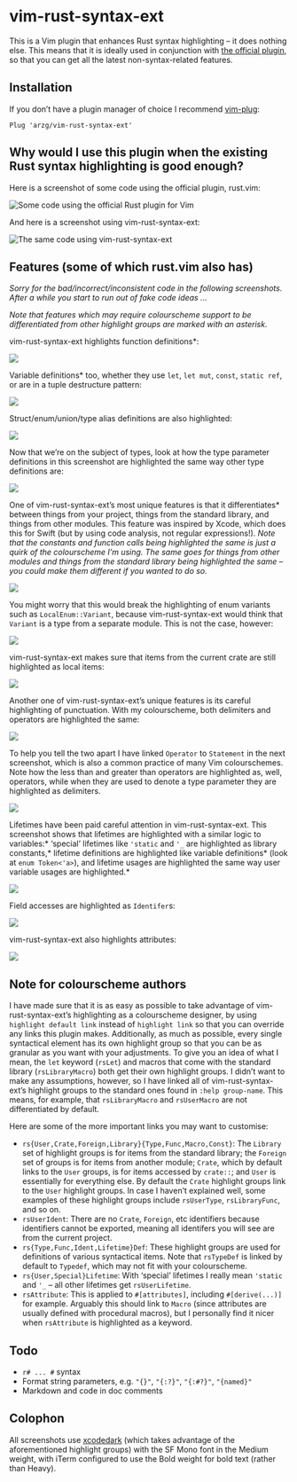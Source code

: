 # vim-rust-syntax-ext

This is a Vim plugin that enhances Rust syntax highlighting – it does nothing else. This means that it is ideally used in conjunction with [the official plugin](https://github.com/rust-lang/rust.vim), so that you can get all the latest non-syntax-related features.

## Installation

If you don’t have a plugin manager of choice I recommend [vim-plug](https://github.com/junegunn/vim-plug):

```viml
Plug 'arzg/vim-rust-syntax-ext'
```

## Why would I use this plugin when the existing Rust syntax highlighting is good enough?

Here is a screenshot of some code using the official plugin, rust.vim:

![Some code using the official Rust plugin for Vim](https://raw.githubusercontent.com/arzg/resources/master/vim-rust-syntax-ext/rust.vim.png)

And here is a screenshot using vim-rust-syntax-ext:

![The same code using vim-rust-syntax-ext](https://raw.githubusercontent.com/arzg/resources/master/vim-rust-syntax-ext/vim-rust-syntax-ext.png)

## Features (some of which rust.vim also has)

*Sorry for the bad/incorrect/inconsistent code in the following screenshots. After a while you start to run out of fake code ideas …*

*Note that features which may require colourscheme support to be differentiated from other highlight groups are marked with an asterisk.*

vim-rust-syntax-ext highlights function definitions\*:

![](https://raw.githubusercontent.com/arzg/resources/master/vim-rust-syntax-ext/FunctionDefinitions.png)

Variable definitions\* too, whether they use `let`, `let mut`, `const`, `static ref`, or are in a tuple destructure pattern:

![](https://raw.githubusercontent.com/arzg/resources/master/vim-rust-syntax-ext/IdentifierDefinitions.png)

Struct/enum/union/type alias definitions are also highlighted:

![](https://raw.githubusercontent.com/arzg/resources/master/vim-rust-syntax-ext/TypeDefinitions.png)

Now that we’re on the subject of types, look at how the type parameter definitions in this screenshot are highlighted the same way other type definitions are:

![](https://raw.githubusercontent.com/arzg/resources/master/vim-rust-syntax-ext/TypeParameters.png)

One of vim-rust-syntax-ext’s most unique features is that it differentiates\* between things from your project, things from the standard library, and things from other modules. This feature was inspired by Xcode, which does this for Swift (but by using code analysis, not regular expressions!). *Note that the constants and function calls being highlighted the same is just a quirk of the colourscheme I’m using. The same goes for things from other modules and things from the standard library being highlighted the same – you could make them different if you wanted to do so.*

![](https://raw.githubusercontent.com/arzg/resources/master/vim-rust-syntax-ext/OriginOfThings.png)

You might worry that this would break the highlighting of enum variants such as `LocalEnum::Variant`, because vim-rust-syntax-ext would think that `Variant` is a type from a separate module. This is not the case, however:

![](https://raw.githubusercontent.com/arzg/resources/master/vim-rust-syntax-ext/OriginOfThingsEnums.png)

vim-rust-syntax-ext makes sure that items from the current crate are still highlighted as local items:

![](https://raw.githubusercontent.com/arzg/resources/master/vim-rust-syntax-ext/OriginOfThingsCrate.png)

Another one of vim-rust-syntax-ext’s unique features is its careful highlighting of punctuation. With my colourscheme, both delimiters and operators are highlighted the same:

![](https://raw.githubusercontent.com/arzg/resources/master/vim-rust-syntax-ext/Punctuation.png)

To help you tell the two apart I have linked `Operator` to `Statement` in the next screenshot, which is also a common practice of many Vim colourschemes. Note how the less than and greater than operators are highlighted as, well, operators, while when they are used to denote a type parameter they are highlighted as delimiters.

![](https://raw.githubusercontent.com/arzg/resources/master/vim-rust-syntax-ext/PunctuationOtherThemes.png)

Lifetimes have been paid careful attention in vim-rust-syntax-ext. This screenshot shows that lifetimes are highlighted with a similar logic to variables:\* ‘special’ lifetimes like `'static` and `'_` are highlighted as library constants,\* lifetime definitions are highlighted like variable definitions\* (look at `enum Token<'a>`), and lifetime usages are highlighted the same way user variable usages are highlighted.\*

![](https://raw.githubusercontent.com/arzg/resources/master/vim-rust-syntax-ext/Lifetimes.png)

Field accesses are highlighted as `Identifer`s:

![](https://raw.githubusercontent.com/arzg/resources/master/vim-rust-syntax-ext/FieldAccess.png)

vim-rust-syntax-ext also highlights attributes:

![](https://raw.githubusercontent.com/arzg/resources/master/vim-rust-syntax-ext/Derive.png)

## Note for colourscheme authors

I have made sure that it is as easy as possible to take advantage of vim-rust-syntax-ext’s highlighting as a colourscheme designer, by using `highlight default link` instead of `highlight link` so that you can override any links this plugin makes. Additionally, as much as possible, every single syntactical element has its own highlight group so that you can be as granular as you want with your adjustments. To give you an idea of what I mean, the `let` keyword (`rsLet`) and macros that come with the standard library (`rsLibraryMacro`) both get their own highlight groups. I didn’t want to make any assumptions, however, so I have linked all of vim-rust-syntax-ext’s highlight groups to the standard ones found in `:help group-name`. This means, for example, that `rsLibraryMacro` and `rsUserMacro` are not differentiated by default.

Here are some of the more important links you may want to customise:

- `rs{User,Crate,Foreign,Library}{Type,Func,Macro,Const}`: The `Library` set of highlight groups is for items from the standard library; the `Foreign` set of groups is for items from another module; `Crate`, which by default links to the `User` groups, is for items accessed by `crate::`; and `User` is essentially for everything else. By default the `Crate` highlight groups link to the `User` highlight groups. In case I haven’t explained well, some examples of these highlight groups include `rsUserType`, `rsLibraryFunc`, and so on.
- `rsUserIdent`: There are no `Crate`, `Foreign`, etc identifiers because identifiers cannot be exported, meaning all identifers you will see are from the current project.
- `rs{Type,Func,Ident,Lifetime}Def`: These highlight groups are used for definitions of various syntactical items. Note that `rsTypeDef` is linked by default to `Typedef`, which may not fit with your colourscheme.
- `rs{User,Special}Lifetime`: With ‘special’ lifetimes I really mean `'static` and `'_` – all other lifetimes get `rsUserLifetime`.
- `rsAttribute`: This is applied to `#[attributes]`, including `#[derive(...)]` for example. Arguably this should link to `Macro` (since attributes are usually defined with procedural macros), but I personally find it nicer when `rsAttribute` is highlighted as a keyword.

## Todo

- `r# ... #` syntax
- Format string parameters, e.g. `"{}"`, `"{:?}"`, `"{:#?}"`, `"{named}"`
- Markdown and code in doc comments

## Colophon

All screenshots use [xcodedark](https://github.com/arzg/vim-colors-xcode) (which takes advantage of the aforementioned highlight groups) with the SF Mono font in the Medium weight, with iTerm configured to use the Bold weight for bold text (rather than Heavy).
